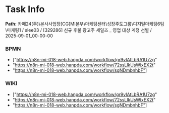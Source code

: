 # Task Info

**Path:** 카페24(주)\본사사업장\[CG]MI본부\마케팅센터\성장주도그룹\디지털마케팅6팀\마케팅1 / slee03 / [329286] 신규 후불 광고주 세일즈 _ 영업 대상 계정 선별 / 2025-09-01_00-00-00

### BPMN
- ["https://n8n-mi-018-web.hanpda.com/workflow/gr9vIAtLbRA1U7zg"
- "https://n8n-mi-018-web.hanpda.com/workflow/72ssLlkUsWlxEX2t"
- "https://n8n-mi-018-web.hanpda.com/workflow/sgNDmbnhbF"]

### WIKI
- ["https://n8n-mi-018-web.hanpda.com/workflow/gr9vIAtLbRA1U7zg"
- "https://n8n-mi-018-web.hanpda.com/workflow/72ssLlkUsWlxEX2t"
- "https://n8n-mi-018-web.hanpda.com/workflow/sgNDmbnhbF"]

